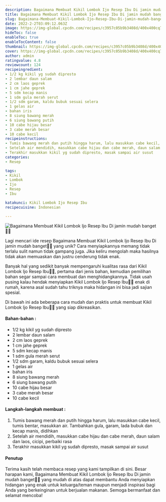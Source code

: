 ```yaml
---
description: Bagaimana Membuat Kikil Lombok Ijo Resep Ibu Di jamin mudah banget"
title: Bagaimana Membuat Kikil Lombok Ijo Resep Ibu Di jamin mudah banget
slug: Bagaimana-Membuat-Kikil-Lombok-Ijo-Resep-Ibu-Di-jamin-mudah-banget
date: 2022-2-2T03:09:12.063Z
image: https://img-global.cpcdn.com/recipes/c3957c05b9b3408d/400x400cq70/photo.jpg
hideToc: false
enableToc: true
enableTocContent: false
thumbnail: https://img-global.cpcdn.com/recipes/c3957c05b9b3408d/400x400cq70/photo.jpg
cover: https://img-global.cpcdn.com/recipes/c3957c05b9b3408d/400x400cq70/photo.jpg
author: admin
ratingvalue: 4.8
reviewcount: 124
recipeingredient:
- 1/2 kg kikil yg sudah dipresto
- 2 lembar daun salam
- 2 cm laos geprek
- 1 cm jahe geprek
- 5 sdm kecap manis
- 1 sdm gula merah serut
- 1/2 sdm garam, kaldu bubuk sesuai selera
- 1 gelas air
- bahan iris
- 8 siung bawang merah
- 6 siung bawang putih
- 10 cabe hijau besar
- 3 cabe merah besar
- 10 cabe kecil
recipeinstructions:
- Tumis bawang merah dan putih hingga harum, lalu masukkan cabe kecil, tumis bentar, masukkan air. Tambahkan gula, garam, lada bubuk dan kecap manis, didihkan
- Setelah air mendidih, masukkan cabe hijau dan cabe merah, daun salam dan laos, cicipi, perbaiki rasa
- Terakhir masukkan kikil yg sudah dipresto, masak sampai air susut
categories:
- Resep

tags:
- Kikil
- Lombok
- Ijo
- Resep
- Ibu

katakunci: Kikil Lombok Ijo Resep Ibu
recipecuisine: Indonesian

---
```


![Bagaimana Membuat Kikil Lombok Ijo Resep Ibu Di jamin mudah banget👩‍🍳](https://img-global.cpcdn.com/recipes/c3957c05b9b3408d/400x400cq70/photo.jpg)

Lagi mencari ide resep Bagaimana Membuat Kikil Lombok Ijo Resep Ibu Di jamin mudah banget👩‍🍳 yang unik? Cara menyiapkannya memang tidak terlalu sulit namun tidak gampang juga. Jika keliru mengolah maka hasilnya tidak akan memuaskan dan justru cenderung tidak enak.

Banyak hal yang sedikit banyak mempengaruhi kualitas rasa dari Kikil Lombok Ijo Resep Ibu👩‍🍳, pertama dari jenis bahan, kemudian pemilihan bahan segar sampai cara membuat dan menghidangkannya. Tidak usah pusing kalau hendak menyiapkan Kikil Lombok Ijo Resep Ibu👩‍🍳 enak di rumah, karena asal sudah tahu triknya maka hidangan ini bisa jadi sajian spesial.

Di bawah ini ada beberapa cara mudah dan praktis untuk membuat Kikil Lombok Ijo Resep Ibu👩‍🍳 yang siap dikreasikan.

<!--inarticleads1-->

#### Bahan-bahan :

- 1/2 kg kikil yg sudah dipresto
- 2 lembar daun salam
- 2 cm laos geprek
- 1 cm jahe geprek
- 5 sdm kecap manis
- 1 sdm gula merah serut
- 1/2 sdm garam, kaldu bubuk sesuai selera
- 1 gelas air
- bahan iris
- 8 siung bawang merah
- 6 siung bawang putih
- 10 cabe hijau besar
- 3 cabe merah besar
- 10 cabe kecil

<!--inarticleads2-->

#### Langkah-langkah membuat :

1. Tumis bawang merah dan putih hingga harum, lalu masukkan cabe kecil, tumis bentar, masukkan air. Tambahkan gula, garam, lada bubuk dan kecap manis, didihkan
1. Setelah air mendidih, masukkan cabe hijau dan cabe merah, daun salam dan laos, cicipi, perbaiki rasa
1. Terakhir masukkan kikil yg sudah dipresto, masak sampai air susut

#### Penutup

Terima kasih telah membaca resep yang kami tampilkan di sini. Besar harapan kami, Bagaimana Membuat Kikil Lombok Ijo Resep Ibu Di jamin mudah banget👩‍🍳 yang mudah di atas dapat membantu Anda menyiapkan hidangan yang enak untuk keluarga/teman maupun menjadi inspirasi bagi Anda yang berkeinginan untuk berjualan makanan. Semoga bermanfaat dan selamat mencoba!